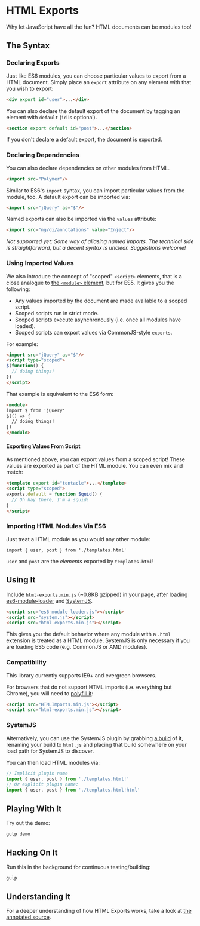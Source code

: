 # HTML Exports

Why let JavaScript have all the fun? HTML documents can be modules too!


## The Syntax

### Declaring Exports

Just like ES6 modules, you can choose particular values to export from a HTML document. Simply place an `export` attribute on any element with that you wish to export:

```html
<div export id="user">...</div>
```

You can also declare the default export of the document by tagging an element with `default` (`id` is optional).

```html
<section export default id="post">...</section>
```

If you don't declare a default export, the document is exported.


### Declaring Dependencies

You can also declare dependencies on other modules from HTML.

```html
<import src="Polymer"/>
```

Similar to ES6's `import` syntax, you can import particular values from the module, too. A default export can be imported via:

```html
<import src="jQuery" as="$"/>
```

Named exports can also be imported via the `values` attribute:

```html
<import src="ng/di/annotations" value="Inject"/>
```

_Not supported yet: Some way of aliasing named imports. The technical side is straightforward, but a decent syntax is unclear. Suggestions welcome!_


### Using Imported Values

We also introduce the concept of "scoped" `<script>` elements, that is a close analogue to [the `<module>` element](https://github.com/ModuleLoader/es6-module-loader#module-tag), but for ES5. It gives you the following:

* Any values imported by the document are made available to a scoped script.
* Scoped scripts run in strict mode.
* Scoped scripts execute asynchronously (i.e. once all modules have loaded).
* Scoped scripts can export values via CommonJS-style `exports`.

For example:

```html
<import src="jQuery" as="$"/>
<script type="scoped">
$(function() {
  // doing things!
})
</script>
```

That example is equivalent to the ES6 form:

```html
<module>
import $ from 'jQuery'
$(() => {
  // doing things!
})
</module>
```

#### Exporting Values From Script

As mentioned above, you can export values from a scoped script! These values are exported as part of the HTML module. You can even mix and match:

```html
<template export id="tentacle">...</template>
<script type="scoped">
exports.default = function Squid() {
  // Oh hay there, I'm a squid!
}
</script>
```


### Importing HTML Modules Via ES6 

Just treat a HTML module as you would any other module:

```
import { user, post } from './templates.html'
```

`user` and `post` are the _elements_ exported by `templates.html`!


## Using It

Include [`html-exports.min.js`](dist/) (~0.8KB gzipped) in your page, after loading [es6-module-loader](https://github.com/ModuleLoader/es6-module-loader) and [SystemJS](https://github.com/systemjs/systemjs).

```html
<script src="es6-module-loader.js"></script>
<script src="system.js"></script>
<script src="html-exports.min.js"></script>
```

This gives you the default behavior where any module with a `.html` extension is treated as a HTML module. SystemJS is only necessary if you are loading ES5 code (e.g. CommonJS or AMD modules).


### Compatibility

This library currently supports IE9+ and evergreen browsers.

For browsers that do not support HTML imports (i.e. everything but Chrome), you will need to [polyfill it](https://github.com/webcomponents/webcomponentsjs):

```html
<script src="HTMLImports.min.js"></script>
<script src="html-exports.min.js"></script>
```


### SystemJS

Alternatively, you can use the SystemJS plugin by grabbing [a build](dist/sysjs-plugin) of it, renaming your build to `html.js` and placing that build somewhere on your load path for SystemJS to discover.

You can then load HTML modules via:

```js
// Implicit plugin name
import { user, post } from './templates.html!'
// Or explicit plugin name:
import { user, post } from './templates.html!html'
```


## Playing With It

Try out the demo:

```sh
gulp demo
```


## Hacking On It

Run this in the background for continuous testing/building:

```sh
gulp
```


## Understanding It

For a deeper understanding of how HTML Exports works, take a look at [the annotated source](https://nevir.github.io/html-exports).
